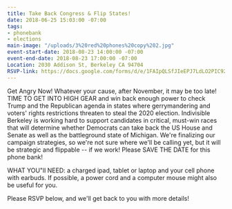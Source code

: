 ```yaml
---
title: Take Back Congress & Flip States!
date: 2018-06-25 15:03:00 -07:00
tags:
- phonebank
- elections
main-image: "/uploads/3%20red%20phones%20copy%202.jpg"
event-start-date: 2018-08-23 14:00:00 -07:00
event-end-date: 2018-08-23 17:00:00 -07:00
Location: 2030 Addison St, Berkeley CA 94704
RSVP-link: https://docs.google.com/forms/d/e/1FAIpQLSfJIeEPJ7LdLO2PIC92BcnfjyvwN6wh30hcRdezS8AW6H1PdQ/viewform
---
```


Get Angry Now!  Whatever your cause, after November, it may be too late!   TIME TO GET INTO HIGH GEAR and win back enough power to check Trump and the Republican agenda in states where gerrymandering and voters' rights restrictions threaten to steal the 2020 election. Indivisible Berkeley is working hard to support candidates in critical, must-win races that will determine whether Democrats can take back the US House and Senate as well as the battleground state of Michigan.  We're finalizing our campaign strategies, so we're not sure where we'll be calling yet, but it will be strategic and flippable -- if we work!  Please SAVE THE DATE for this phone bank!

WHAT YOU"ll NEED: a charged ipad, tablet or laptop and your cell phone with earbuds.  If possible, a power cord and a computer mouse might also be useful for you.

Please RSVP below, and we'll get back to you with more details!
